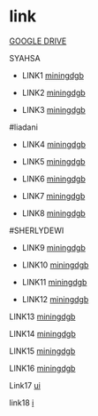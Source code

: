 # link


[GOOGLE DRIVE](https://www.techspot.com/downloads/downloadnowfile/5358/?evp=9a27d4d382cf749878ff5786322ddd60&file=10037)

SYAHSA


* LINK1 [miningdgb](https://openuserjs.org/scripts/Bloggerpemula/Bypass_All_Shortlinks_Manual_Captcha)


* LINK2 [miningdgb](https://chrome.google.com/webstore/detail/tampermonkey/dhdgffkkebhmkfjojejmpbldmpobfkfo?hl=id)


* LINK3 [miningdgb](https://ior159p.dood.video/u5kj3qepqtelsdgge76v4ia4d32imkpy32d5ihn24heicstikwzqya6t56vq/Syahsya_Colmek_Manjah_Lepas_Busana_Show.mp4?token=z8v81gsni8kaxhm85j00igmi&expiry=1690925470681)




#liadani



* LINK4 [miningdgb](https://pc537ve.dood.video/u5kj72ix63f3sdgge65c4jaslgrnb63cjmldt5gmfvkyvleedgfq74eehhsa/LIADANI_MEKINYA_LAWAN_MESIN.mp4?token=u3xfub6fdy79jg2g1fabaaim&expiry=1690926039758)


* LINK5 [miningdgb](https://cd469p.dood.video/u5kj7lax63f3sdgge7jscocgifkkdzzeqxg32ctfrevmajmauixym4wcgk6a/TANTE_LIADANI_OMEK_PAKE_MESIN_DILDO_-_DoodStream.mp4?token=8bh1fr5l1z30n2phjv2764z8&expiry=1690926126274)


* LINK6 [miningdgb](https://fro194i.dood.video/u5kjzgax63f3sdgge4mcen2flls2zsqwncmm4owfefecfeexzlec7rylowsq/Bokep_Indo_Miss_Pascol_Liadani_Dildo_Mesin_sampe_Crot.mp4?token=g693w0u98z42a2f5ugx1e7xp&expiry=1690926234673)


* LINK7 [miningdgb](https://fro194i.dood.video/u5kjzgax63f3sdgge4mcen2flls2zsqwncmm4owfefecfeexzlec7rylowsq/Bokep_Indo_Miss_Pascol_Liadani_Dildo_Mesin_sampe_Crot.mp4?token=g693w0u98z42a2f5ugx1e7xp&expiry=1690926234673)


* LINK8 [miningdgb](https://fro194i.dood.video/u5kjzgax63f3sdgge4mcen2flls2zsqwncmm4owfefecfeexzlec7rylowsq/Bokep_Indo_Miss_Pascol_Liadani_Dildo_Mesin_sampe_Crot.mp4?token=g693w0u98z42a2f5ugx1e7xp&expiry=1690926234673)


#SHERLYDEWI


* LINK9 [miningdgb](https://lo475mo.dood.video/u5kj6qzu5hf3sdgge4pc6oa6lwvbhdjbikvipesgw3nyiexh2d6azkjfeuxa/SHERLY_DEWI_CALISTA_VS_OJOL_KURUNG_OTONG_JUMBO._NEW.mp4?token=y1ktfxg00l9ajg0oo6s4ikvi&expiry=1690926948701)


* LINK10 [miningdgb](https://lo475mo.dood.video/u5kj6qzu5hf3sdgge4pc6oa6lwvbhdjbikvipesgw3nyiexh2d6azkjfeuxa/SHERLY_DEWI_CALISTA_VS_OJOL_KURUNG_OTONG_JUMBO._NEW.mp4?token=y1ktfxg00l9ajg0oo6s4ikvi&expiry=1690926948701)


* LINK11 [miningdgb](https://cd566ll.dood.video/u5kj7ixlo7elsdgge6mdgzcadasrgczh4gcffzm76eim5exou6mayvl4oizq/Bokep_Indo_Ngentot_Bareng_Pacar_Sambil_Live_Crot_Dalem_Nih_-_DoodStream.mp4?token=tb7harx1572v0tx3qewesz8x&expiry=1690927175832)


* LINK12 [miningdgb](https://doe467l.dood.video/u5kj7c7lo7elsdgge7fcymial3ypedf4f26tl6onbb5dbb6klz5zehfygrsa/BABANG_OJOL_SANGE,_BEB_SHERLY_PENGEN_DIMANJA._PASS_EUEKUY.mp4?token=ldr089qj2h1qi225fcg0nsjh&expiry=1690927278354)


LINK13 [miningdgb](https://tsk652sb.dood.video/u5kjylrs5hf3sdgge64vylcdcbzbktpz7gf2w5ycm666eiijqxinrwtqrjnq/Live2002-01-544-1.mp4.mp4?token=paf7h69alqabg5ryxcrxrsy1&expiry=1690927521486)


LINK14 [miningdgb](https://x512do.dood.video/u5kj6rju5hf3sdgge4uc6iceiqd5yuie6suv3o7c7m7cikgbyauj7qwp54oa/Prank_Ojol_tele@kudaku_-_DoodStream_19.mp4?token=d5awn7ctjbz9sj0l9zjoug1v&expiry=1690927614706)


LINK15 [miningdgb](https://fl466op.dood.video/u5kj7d7lo7elsdgge72cyiazljrej67pqf7c7cu3az6sa5gdctx3qtlmdica/prank_security_hotel_part_1.mp4?token=tvnz2jhsr2hbaibr3oown31s&expiry=1690927691518)


LINK16 [miningdgb](https://cc516rd.dood.video/u5kj7dxlo7elsdgge72cyjyujwej6tyiwdrqou6shfkxhckpl5clccm5ijua/prank_security_hotel_part_2.mp4?token=a0zh0mr342v33hu8vxnbyn3g&expiry=1690927800665)

Link17 [ui](https://cc516rd.dood.video/u5kj7dxlo7elsdgge72cyjyujwej6tyiwdrqou6shfkxhckpl5clccm5ijua/prank_security_hotel_part_2.mp4?token=a0zh0mr342v33hu8vxnbyn3g&expiry=1690927800665)

link18 [i](https://fo242l.dood.video/u5kj3ehlo7elsdgge4ndgmi5ld4xd6jdap3uscfrwkcqmdpb3dvmary64jhq/Sherly_Dewi.mp4?token=ku3jexxrntsur4rz647a3a9i&expiry=1690928054473)
